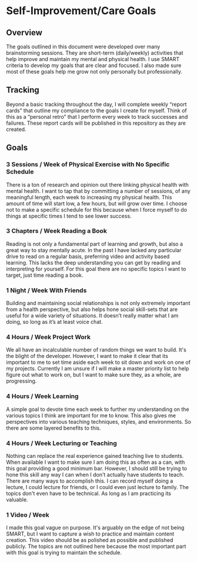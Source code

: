 # Self-Improvement/Care Goals

## Overview
The goals outlined in this document were developed over many brainstorming sessions. They are short-term (daily/weekly) activities that help improve and maintain my mental and physical health. I use SMART criteria to develop my goals that are clear and focused. I also made sure most of these goals help me grow not only personally but professionally.

## Tracking
Beyond a basic tracking throughout the day, I will complete weekly “report cards” that outline my compliance to the goals I create for myself. Think of this as a “personal retro” that I perform every week to track successes and failures. These report cards will be published in this repository as they are created.

## Goals

### 3 Sessions / Week of Physical Exercise with No Specific Schedule
There is a ton of research and opinion out there linking physical health with mental health. I want to tap that by committing a number of sessions, of any meaningful length, each week to increasing my physical health. This amount of time will start low, a few hours, but will grow over time. I choose not to make a specific schedule for this because when I force myself to do things at specific times I tend to see lower success.

### 3 Chapters / Week Reading a Book
Reading is not only a fundamental part of learning and growth, but also a great way to stay mentally acute. In the past I have lacked any particular drive to read on a regular basis, preferring video and activity based learning. This lacks the deep understanding you can get by reading and interpreting for yourself. For this goal there are no specific topics I want to target, just time reading a book.

### 1 Night / Week With Friends
Building and maintaining social relationships is not only extremely important from a health perspective, but also helps hone social skill-sets that are useful for a wide variety of situations. It doesn’t really matter what I am doing, so long as it’s at least voice chat.

### 4 Hours / Week Project Work
We all have an incalculable number of random things we want to build. It's the blight of the developer. However, I want to make it  clear that its important to me to set time aside each week to sit down and work on one of my projects. Currently I am unsure if I will make a master priority list to help figure out what to work on, but I want to make sure they, as a whole, are progressing.

### 4 Hours / Week Learning
A simple goal to devote time each week to further my understanding on the various topics I think are important for me to know. This also gives me perspectives into various teaching techniques, styles, and environments. So there are some layered benefits to this.

### 4 Hours / Week Lecturing or Teaching
Nothing can replace the real experience gained teaching live to students. When available I want to make sure I am doing this as often as a can, with this goal providing a good minimum bar. However, I should still be trying to hone this skill any way I can when I don't actually have students to teach. There are many ways to accomplish this. I can record myself doing a lecture, I could lecture for friends, or I could even just lecture to family. The topics don't even have to be technical. As long as I am practicing its valuable.

### 1 Video / Week
I made this goal vague on purpose. It's arguably on the edge of not being SMART, but I want to capture a wish to practice and maintain content creation. This video should be as polished as possible and published publicly. The topics are not outlined here because the most important part with this goal is trying to maintain the schedule.

